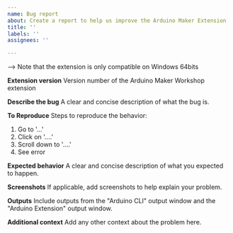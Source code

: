 ```yaml
---
name: Bug report
about: Create a report to help us improve the Arduino Maker Extension
title: ''
labels: ''
assignees: ''

---
```


--> Note that the extension is only compatible on Windows 64bits

**Extension version**
Version number of the Arduino Maker Workshop extension

**Describe the bug**
A clear and concise description of what the bug is.

**To Reproduce**
Steps to reproduce the behavior:
1. Go to '...'
2. Click on '....'
3. Scroll down to '....'
4. See error

**Expected behavior**
A clear and concise description of what you expected to happen.

**Screenshots**
If applicable, add screenshots to help explain your problem.

**Outputs**
Include outputs from the "Arduino CLI" output window and the "Arduino Extension" output window.

**Additional context**
Add any other context about the problem here.
